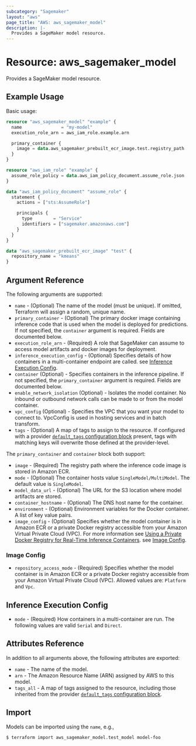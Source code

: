 ```yaml
---
subcategory: "Sagemaker"
layout: "aws"
page_title: "AWS: aws_sagemaker_model"
description: |-
  Provides a SageMaker model resource.
---
```


# Resource: aws_sagemaker_model

Provides a SageMaker model resource.

## Example Usage

Basic usage:

```terraform
resource "aws_sagemaker_model" "example" {
  name               = "my-model"
  execution_role_arn = aws_iam_role.example.arn

  primary_container {
    image = data.aws_sagemaker_prebuilt_ecr_image.test.registry_path
  }
}

resource "aws_iam_role" "example" {
  assume_role_policy = data.aws_iam_policy_document.assume_role.json
}

data "aws_iam_policy_document" "assume_role" {
  statement {
    actions = ["sts:AssumeRole"]

    principals {
      type        = "Service"
      identifiers = ["sagemaker.amazonaws.com"]
    }
  }
}

data "aws_sagemaker_prebuilt_ecr_image" "test" {
  repository_name = "kmeans"
}
```

## Argument Reference

The following arguments are supported:

* `name` - (Optional) The name of the model (must be unique). If omitted, Terraform will assign a random, unique name.
* `primary_container` - (Optional) The primary docker image containing inference code that is used when the model is deployed for predictions.  If not specified, the `container` argument is required. Fields are documented below.
* `execution_role_arn` - (Required) A role that SageMaker can assume to access model artifacts and docker images for deployment.
* `inference_execution_config` - (Optional) Specifies details of how containers in a multi-container endpoint are called. see [Inference Execution Config](#inference-execution-config).
* `container` (Optional) -  Specifies containers in the inference pipeline. If not specified, the `primary_container` argument is required. Fields are documented below.
* `enable_network_isolation` (Optional) - Isolates the model container. No inbound or outbound network calls can be made to or from the model container.
* `vpc_config` (Optional) - Specifies the VPC that you want your model to connect to. VpcConfig is used in hosting services and in batch transform.
* `tags` - (Optional) A map of tags to assign to the resource. If configured with a provider [`default_tags` configuration block](/docs/providers/aws/index.html#default_tags-configuration-block) present, tags with matching keys will overwrite those defined at the provider-level.

The `primary_container` and `container` block both support:

* `image` - (Required) The registry path where the inference code image is stored in Amazon ECR.
* `mode` - (Optional) The container hosts value `SingleModel/MultiModel`. The default value is `SingleModel`.
* `model_data_url` - (Optional) The URL for the S3 location where model artifacts are stored.
* `container_hostname` - (Optional) The DNS host name for the container.
* `environment` - (Optional) Environment variables for the Docker container.
   A list of key value pairs.
* `image_config` - (Optional) Specifies whether the model container is in Amazon ECR or a private Docker registry accessible from your Amazon Virtual Private Cloud (VPC). For more information see [Using a Private Docker Registry for Real-Time Inference Containers](https://docs.aws.amazon.com/sagemaker/latest/dg/your-algorithms-containers-inference-private.html). see [Image Config](#image-config).

### Image Config

* `repository_access_mode` - (Required) Specifies whether the model container is in Amazon ECR or a private Docker registry accessible from your Amazon Virtual Private Cloud (VPC). Allowed values are: `Platform` and `Vpc`.

## Inference Execution Config

* `mode` - (Required) How containers in a multi-container are run. The following values are valid `Serial` and `Direct`.

## Attributes Reference

In addition to all arguments above, the following attributes are exported:

* `name` - The name of the model.
* `arn` - The Amazon Resource Name (ARN) assigned by AWS to this model.
* `tags_all` - A map of tags assigned to the resource, including those inherited from the provider [`default_tags` configuration block](/docs/providers/aws/index.html#default_tags-configuration-block).

## Import

Models can be imported using the `name`, e.g.,

```
$ terraform import aws_sagemaker_model.test_model model-foo
```
